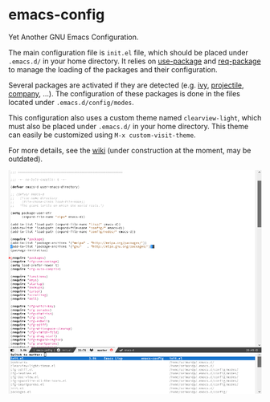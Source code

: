 # emacs-config
Yet Another GNU Emacs Configuration.

The main configuration file is `init.el` file, which
should be placed under `.emacs.d/` in your home directory. It relies
on [use-package](https://github.com/jwiegley/use-package)
and [req-package](https://github.com/edvorg/req-package) to manage the
loading of the packages and their configuration.

Several packages are activated if they are detected
(e.g. [ivy](https://github.com/abo-abo/swiper),
[projectile](https://github.com/bbatsov/projectile),
[company](https://github.com/company-mode/company-mode), ...). The
configuration of these packages is done in the files located under
`.emacs.d/config/modes`.

This configuration also uses a custom theme named `clearview-light`,
which must also be placed under `.emacs.d/` in your home
directory. This theme can easily be customized using
`M-x custom-visit-theme`.

For more details, see the [wiki](../../wiki) (under construction at
the moment, may be outdated).

![alt tag](screenshot-emacs.png)
